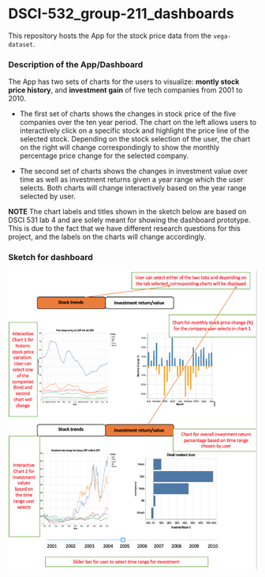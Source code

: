 # DSCI-532_group-211_dashboards

This repository hosts the App for the stock price data from the `vega-dataset`.

### Description of the App/Dashboard

The App has two sets of charts for the users to visualize: **montly stock price history**, and **investment gain**  of five tech companies from 2001 to 2010.

- The first set of charts shows the changes in stock price of the five companies over the ten year period. The chart on the left allows users to interactively click on a specific stock and highlight the price line of the selected stock. Depending on the stock selection of the user, the chart on the right will change correspondingly to show the monthly percentage price change for the selected company.

- The second set of charts shows the changes in investment value over time as well as investment returns given a year range which the user selects. Both charts will change interactively based on the year range selected by user. 

**NOTE**
The chart labels and titles shown in the sketch below are based on DSCI 531 lab 4 and are solely meant for showing the dashboard prototype. This is due to the fact that we have different research questions for this project, and the labels on the  charts will change accordingly.

### Sketch for dashboard 

![](img/sketch2.png)
